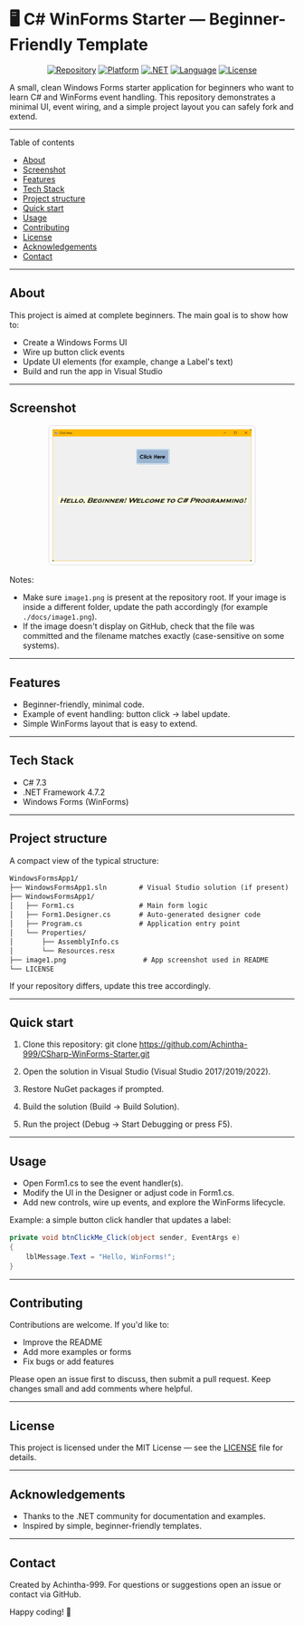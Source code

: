 # 🖥️ C# WinForms Starter — Beginner-Friendly Template

<p align="center">
  <a href="https://github.com/Achintha-999/CSharp-WinForms-Starter"><img alt="Repository" src="https://img.shields.io/badge/repo-CSharp--WinForms--Starter-blue?logo=github"></a>
  <a href="#"><img alt="Platform" src="https://img.shields.io/badge/platform-Windows-0078D6"></a>
  <a href="#"><img alt=".NET" src="https://img.shields.io/badge/.NET_Framework-4.7.2-512BD4"></a>
  <a href="#"><img alt="Language" src="https://img.shields.io/badge/C%23-7.3-239120"></a>
  <a href="LICENSE"><img alt="License" src="https://img.shields.io/badge/license-MIT-lightgrey"></a>
</p>

A small, clean Windows Forms starter application for beginners who want to learn C# and WinForms event handling. This repository demonstrates a minimal UI, event wiring, and a simple project layout you can safely fork and extend.

---

Table of contents
- [About](#about)
- [Screenshot](#screenshot)
- [Features](#features)
- [Tech Stack](#tech-stack)
- [Project structure](#project-structure)
- [Quick start](#quick-start)
- [Usage](#usage)
- [Contributing](#contributing)
- [License](#license)
- [Acknowledgements](#acknowledgements)
- [Contact](#contact)

---

## About
This project is aimed at complete beginners. The main goal is to show how to:
- Create a Windows Forms UI
- Wire up button click events
- Update UI elements (for example, change a Label's text)
- Build and run the app in Visual Studio

---

## Screenshot

<p align="center">
  <img src="./image1.png" alt="App Screenshot" style="max-width:70%;height:auto;border:1px solid #ddd;padding:6px;border-radius:6px;">
</p>

Notes:
- Make sure `image1.png` is present at the repository root. If your image is inside a different folder, update the path accordingly (for example `./docs/image1.png`).
- If the image doesn't display on GitHub, check that the file was committed and the filename matches exactly (case-sensitive on some systems).

---

## Features
- Beginner-friendly, minimal code.
- Example of event handling: button click → label update.
- Simple WinForms layout that is easy to extend.

---

## Tech Stack
- C# 7.3
- .NET Framework 4.7.2
- Windows Forms (WinForms)

---

## Project structure
A compact view of the typical structure:

```
WindowsFormsApp1/
├── WindowsFormsApp1.sln        # Visual Studio solution (if present)
├── WindowsFormsApp1/
│   ├── Form1.cs                # Main form logic
│   ├── Form1.Designer.cs       # Auto-generated designer code
│   ├── Program.cs              # Application entry point
│   └── Properties/
│       ├── AssemblyInfo.cs
│       └── Resources.resx
├── image1.png                   # App screenshot used in README
└── LICENSE
```

If your repository differs, update this tree accordingly.

---

## Quick start

1. Clone this repository:
   git clone https://github.com/Achintha-999/CSharp-WinForms-Starter.git

2. Open the solution in Visual Studio (Visual Studio 2017/2019/2022).
3. Restore NuGet packages if prompted.
4. Build the solution (Build → Build Solution).
5. Run the project (Debug → Start Debugging or press F5).

---

## Usage
- Open Form1.cs to see the event handler(s).
- Modify the UI in the Designer or adjust code in Form1.cs.
- Add new controls, wire up events, and explore the WinForms lifecycle.

Example: a simple button click handler that updates a label:

```csharp
private void btnClickMe_Click(object sender, EventArgs e)
{
    lblMessage.Text = "Hello, WinForms!";
}
```

---

## Contributing
Contributions are welcome. If you'd like to:
- Improve the README
- Add more examples or forms
- Fix bugs or add features

Please open an issue first to discuss, then submit a pull request. Keep changes small and add comments where helpful.

---

## License
This project is licensed under the MIT License — see the [LICENSE](LICENSE) file for details.

---

## Acknowledgements
- Thanks to the .NET community for documentation and examples.
- Inspired by simple, beginner-friendly templates.

---

## Contact
Created by Achintha-999. For questions or suggestions open an issue or contact via GitHub.

Happy coding! 🚀

